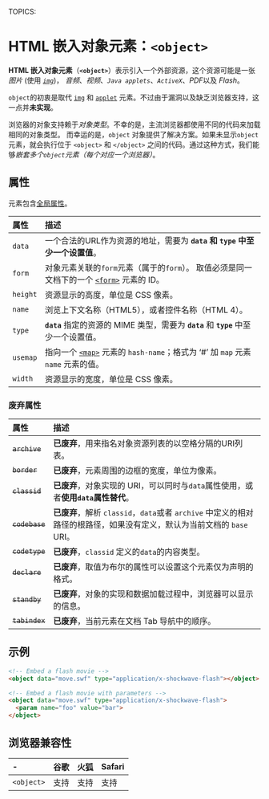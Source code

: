 TOPICS: <object>

# HTML 嵌入对象元素：`<object>`

**HTML 嵌入对象元素**（**`<object>`**）表示引入一个外部资源，这个资源可能是一张*图片* (使用 *[`img`](/zh-hans/webfrontend/<img>)*)，
*音频*、*视频*、*`Java applets`*、*`ActiveX`*、*PDF*以及 *Flash*。

`object`的初衷是取代 [`img`](/zh-hans/webfrontend/<img>) 和 [`applet`](/zh-hans/webfrontend/<applet>) 元素。不过由于漏洞以及缺乏浏览器支持，这一点并**未实现**。

浏览器的对象支持赖于*对象类型*。不幸的是，主流浏览器都使用不同的代码来加载相同的对象类型。
而幸运的是，`object` 对象提供了解决方案。如果未显示`object`元素，就会执行位于 `<object>` 和 `</object>` 之间的代码。通过这种方式，我们能够*嵌套多个`object`元素（每个对应一个浏览器）*。

## 属性

元素包含[全局属性](/zh-hans/webfrontend/HTML_Global_Attributes)。

| 属性 | 描述 |
| :-- | :-- |
| `data` | 一个合法的URL作为资源的地址，需要为 **`data` 和 `type` 中至少一个设置值**。|
| `form` | 对象元素关联的`form`元素（属于的`form`）。 取值必须是同一文档下的一个 [`<form>`](/zh-hans/webfrontend/<form>) 元素的 ID。 |
| `height` | 资源显示的高度，单位是 CSS 像素。 |
| `name` | 浏览上下文名称（HTML5），或者控件名称（HTML 4）。 |
| `type` | **`data`** 指定的资源的 MIME 类型，需要为 **`data`** 和 **`type`** 中至少一个设置值。 |
| `usemap` | 指向一个 [`<map>`](/zh-hans/webfrontend/<map>) 元素的 `hash-name`；格式为 ‘#’ 加 `map` 元素 `name` 元素的值。 |
| `width` | 资源显示的宽度，单位是 CSS 像素。 |

### 废弃属性

| 属性 | 描述 |
| :-- | :-- |
| ~~`archive`~~ | **已废弃**，用来指名对象资源列表的以空格分隔的URI列表。 |
| ~~`border`~~ | **已废弃**，元素周围的边框的宽度，单位为像素。 |
| ~~`classid`~~ | **已废弃**，对象实现的 URI，可以同时与`data`属性使用，或者**使用`data`属性替代**。|
| ~~`codebase`~~ | **已废弃**，解析 `classid`，`data`或者 `archive` 中定义的相对路径的根路径，如果没有定义，默认为当前文档的 `base` URI。 |
| ~~`codetype`~~ | **已废弃**，`classid` 定义的`data`的内容类型。 |
| ~~`declare`~~ | **已废弃**，取值为布尔的属性可以设置这个元素仅为声明的格式。 |
| ~~`standby`~~ | **已废弃**，对象的实现和数据加载过程中，浏览器可以显示的信息。 |
| ~~`tabindex`~~ | **已废弃**，当前元素在文档 Tab 导航中的顺序。 |

## 示例

```html
<!-- Embed a flash movie -->
<object data="move.swf" type="application/x-shockwave-flash"></object>

<!-- Embed a flash movie with parameters -->
<object data="move.swf" type="application/x-shockwave-flash">
  <param name="foo" value="bar">
</object>
```

## 浏览器兼容性

| - | 谷歌 | 火狐 | Safari |
| :--- | :--- | :--- | :--- |
| `<object>` | 支持 | 支持 | 支持 |
